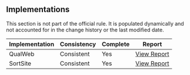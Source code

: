 ## Implementations

This section is not part of the official rule. It is populated dynamically and 
not accounted for in the change history or the last modified date.

| Implementation | Consistency          | Complete | Report
|----------------|----------------------|----------|-------------
| QualWeb        | Consistent           | Yes      | [View Report](https://act-rules.github.io/implementation/qualweb#id-674b10)
| SortSite       | Consistent           | Yes      | [View Report](https://act-rules.github.io/implementation/sortsite#id-674b10)
